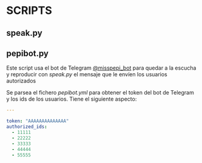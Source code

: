 # SCRIPTS

## speak.py

## pepibot.py

Este script usa el bot de Telegram [@misspepi_bot](http://telegram.me/misspepi_bot) para quedar a la escucha y reproducir con *speak.py* el mensaje que le envíen los usuarios autorizados

Se parsea el fichero *pepibot.yml* para obtener el token del bot de Telegram y los ids de los usuarios. Tiene el siguiente aspecto:

```yaml
---

token: "AAAAAAAAAAAAAA"
authorized_ids:
  - 11111
  - 22222
  - 33333
  - 44444
  - 55555
```